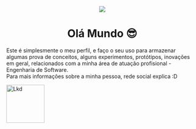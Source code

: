 <p align="center">
  <img src="https://c.tenor.com/LDuF2jVabwoAAAAC/banner-welcome.gif">
</p>

<h1 align="center"> Olá Mundo 😎</h1>

Este é simplesmente o meu perfil, e faço o seu uso para armazenar algumas prova de conceitos, alguns experimentos, protótipos, inovações em geral, relacionados com a minha área de atuação profisional - Engenharia de Software. <br>
Para mais informações sobre a minha pessoa, rede social explica :D

<a href="https://www.linkedin.com/in/jo%C3%A3o-pedro-sena-64a3b11a0/"><img src="https://logospng.org/download/linkedin/logo-linkedin-1536.png" alt="Lkd" width="100" height="100"/></a>
